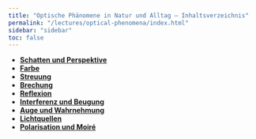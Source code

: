 ```yaml
---
title: "Optische Phänomene in Natur und Alltag – Inhaltsverzeichnis"
permalink: "/lectures/optical-phenomena/index.html"
sidebar: "sidebar"
toc: false
---
```


* **[Schatten und Perspektive](/class-notes/lectures/optical-phenomena/schatten-und-perspektive.html)**
* **[Farbe](/class-notes/lectures/optical-phenomena/farbe.html)**
* **[Streuung](/class-notes/lectures/optical-phenomena/streuung.html)**
* **[Brechung](/class-notes/lectures/optical-phenomena/brechung.html)**
* **[Reflexion](/class-notes/lectures/optical-phenomena/reflexion.html)**
* **[Interferenz und Beugung](/class-notes/lectures/optical-phenomena/interferenz-und-beugung.html)**
* **[Auge und Wahrnehmung](/class-notes/lectures/optical-phenomena/auge-und-wahrnehmung.html)**
* **[Lichtquellen](/class-notes/lectures/optical-phenomena/lichtquellen.html)**
* **[Polarisation und Moiré](/class-notes/lectures/optical-phenomena/polarisation-und-moire.html)**
